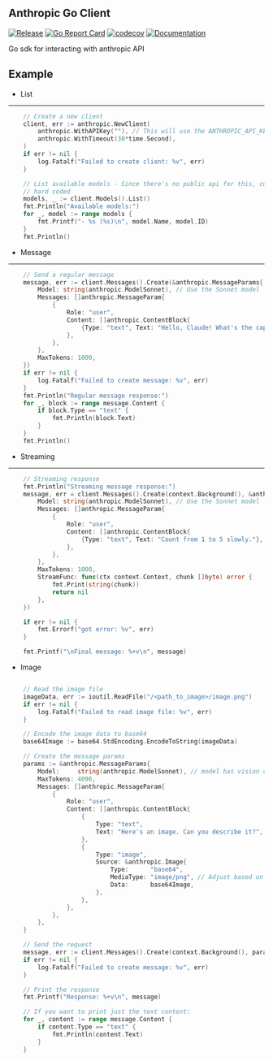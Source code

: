 Anthropic Go Client
-------------------
[![Release](https://github.com/XiaoConstantine/anthropic-go/actions/workflows/release.yml/badge.svg)](https://github.com/XiaoConstantine/anthropic-go/actions/workflows/release.yml)
[![Go Report Card](https://goreportcard.com/badge/github.com/XiaoConstantine/anthropic-go)](https://goreportcard.com/report/github.com/XiaoConstantine/anthropic-go)
[![codecov](https://codecov.io/gh/XiaoConstantine/anthropic-go/graph/badge.svg?token=DZCEY7IFBG)](https://codecov.io/gh/XiaoConstantine/anthropic-go)
[![Documentation](https://github.com/XiaoConstantine/anthropic-go/actions/workflows/doc.yml/badge.svg)](https://github.com/XiaoConstantine/anthropic-go/actions/workflows/doc.yml)

Go sdk for interacting with anthropic API


Example
------

* List
----

```go
	// Create a new client
	client, err := anthropic.NewClient(
		anthropic.WithAPIKey(""), // This will use the ANTHROPIC_API_KEY environment variable
		anthropic.WithTimeout(30*time.Second),
	)
	if err != nil {
		log.Fatalf("Failed to create client: %v", err)
	}

	// List available models - Since there's no public api for this, currently the result is
	// hard coded
	models, _ := client.Models().List()
	fmt.Println("Available models:")
	for _, model := range models {
		fmt.Printf("- %s (%s)\n", model.Name, model.ID)
	}
	fmt.Println()
```

* Message
-------

```go
	// Send a regular message
	message, err := client.Messages().Create(&anthropic.MessageParams{
		Model: string(anthropic.ModelSonnet), // Use the Sonnet model
		Messages: []anthropic.MessageParam{
			{
				Role: "user",
				Content: []anthropic.ContentBlock{
					{Type: "text", Text: "Hello, Claude! What's the capital of France?"},
				},
			},
		},
		MaxTokens: 1000,
	})
	if err != nil {
		log.Fatalf("Failed to create message: %v", err)
	}
	fmt.Println("Regular message response:")
	for _, block := range message.Content {
		if block.Type == "text" {
			fmt.Println(block.Text)
		}
	}
	fmt.Println()
```

* Streaming
--------

```go
  	// Streaming response
	fmt.Println("Streaming message response:")
	message, err = client.Messages().Create(context.Background(), &anthropic.MessageParams{
		Model: string(anthropic.ModelSonnet), // Use the Sonnet model
		Messages: []anthropic.MessageParam{
			{
				Role: "user",
				Content: []anthropic.ContentBlock{
					{Type: "text", Text: "Count from 1 to 5 slowly."},
				},
			},
		},
		MaxTokens: 1000,
		StreamFunc: func(ctx context.Context, chunk []byte) error {
			fmt.Print(string(chunk))
			return nil
		},
	})

	if err != nil {
		fmt.Errorf("got error: %v", err)
	}

	fmt.Printf("\nFinal message: %+v\n", message)
```

* Image

```go

	// Read the image file
	imageData, err := ioutil.ReadFile("/<path_to_image>/image.png")
	if err != nil {
		log.Fatalf("Failed to read image file: %v", err)
	}

	// Encode the image data to base64
	base64Image := base64.StdEncoding.EncodeToString(imageData)

	// Create the message params
	params := &anthropic.MessageParams{
		Model:     string(anthropic.ModelSonnet), // model has vision capability
		MaxTokens: 4096,
		Messages: []anthropic.MessageParam{
			{
				Role: "user",
				Content: []anthropic.ContentBlock{
					{
						Type: "text",
						Text: "Here's an image. Can you describe it?",
					},
					{
						Type: "image",
						Source: &anthropic.Image{
							Type:      "base64",
							MediaType: "image/png", // Adjust based on your image type
							Data:      base64Image,
						},
					},
				},
			},
		},
	}

	// Send the request
	message, err := client.Messages().Create(context.Background(), params)
	if err != nil {
		log.Fatalf("Failed to create message: %v", err)
	}

	// Print the response
	fmt.Printf("Response: %+v\n", message)

	// If you want to print just the text content:
	for _, content := range message.Content {
		if content.Type == "text" {
			fmt.Println(content.Text)
		}
	}
```
